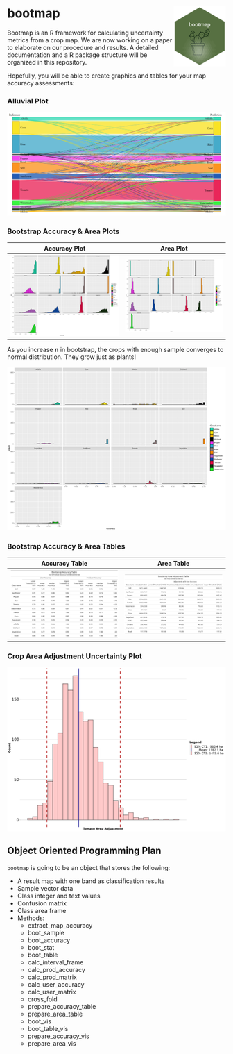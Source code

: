 # bootmap <a href='https://github.com/bkavlak/bootmap/blob/main/functions/bootmap-hexagon.R'><img src='images/bootmap-15-hexagon.png' align="right" height="139" /></a>

Bootmap is an R framework for calculating uncertainty metrics from a crop map.
We are now working on a paper to elaborate on our procedure and results.
A detailed documentation and a R package structure will be organized in this repository.

Hopefully, you will be able to create graphics and tables for your map accuracy assessments:

### Alluvial Plot
<div align="center"><img src="images/Alluvial_Plot.png"></div>

### Bootstrap Accuracy & Area Plots

Accuracy Plot              |  Area Plot
:-------------------------:|:-------------------------:
![](images/BootHist_Accuracy_1500.png)  |  ![](images/BootHist_Area_1500.png)


As you increase **n** in bootstrap, the crops with enough sample converges to normal distribution. They grow just as plants!
<div align="center"><img src="images/BootHist_Accuracy_1500.gif"></div>

### Bootstrap Accuracy & Area Tables

Accuracy Table              |  Area Table
:-------------------------:|:-------------------------:
![](images/BootTable_Accuracy_1500.png)  |  ![](images/BootTable_Area_1500.png)

### Crop Area Adjustment Uncertainty Plot
<div align="center"><img src="images/Tomato_Accuracy.png"></div>

## Object Oriented Programming Plan

`bootmap` is going to be an object that stores the following:

- A result map with one band as classification results
- Sample vector data
- Class integer and text values
- Confusion matrix
- Class area frame
- Methods:
	- extract_map_accuracy
	- boot_sample
	- boot_accuracy
	- boot_stat
	- boot_table
	- calc_interval_frame
	- calc_prod_accuracy
	- calc_prod_matrix
	- calc_user_accuracy
	- calc_user_matrix
	- cross_fold
	- prepare_accuracy_table
	- prepare_area_table
	- boot_vis
	- boot_table_vis
	- prepare_accuracy_vis
	- prepare_area_vis

